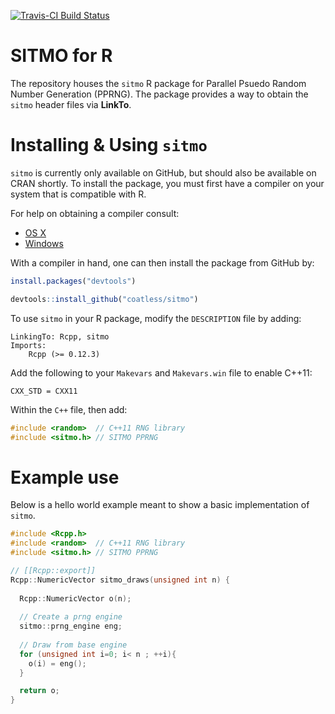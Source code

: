 <!-- README.md is generated from README.Rmd. Please edit that file -->
[![Travis-CI Build Status](https://travis-ci.org/coatless/sitmo.svg?branch=master)](https://travis-ci.org/coatless/sitmo)

SITMO for R
===========

The repository houses the `sitmo` R package for Parallel Psuedo Random Number Generation (PPRNG). The package provides a way to obtain the `sitmo` header files via **LinkTo**.

Installing & Using `sitmo`
==========================

`sitmo` is currently only available on GitHub, but should also be available on CRAN shortly. To install the package, you must first have a compiler on your system that is compatible with R.

For help on obtaining a compiler consult:

-   [OS X](http://thecoatlessprofessor.com/programming/r-compiler-tools-for-rcpp-on-os-x/)
-   [Windows](https://cran.r-project.org/bin/windows/Rtools/)

With a compiler in hand, one can then install the package from GitHub by:

``` r
install.packages("devtools")

devtools::install_github("coatless/sitmo")
```

To use `sitmo` in your R package, modify the `DESCRIPTION` file by adding:

    LinkingTo: Rcpp, sitmo
    Imports:
        Rcpp (>= 0.12.3)

Add the following to your `Makevars` and `Makevars.win` file to enable C++11:

    CXX_STD = CXX11

Within the `C++` file, then add:

``` cpp
#include <random>  // C++11 RNG library
#include <sitmo.h> // SITMO PPRNG
```

Example use
===========

Below is a hello world example meant to show a basic implementation of `sitmo`.

``` cpp
#include <Rcpp.h>
#include <random>  // C++11 RNG library
#include <sitmo.h> // SITMO PPRNG

// [[Rcpp::export]]
Rcpp::NumericVector sitmo_draws(unsigned int n) {
  
  Rcpp::NumericVector o(n);
  
  // Create a prng engine
  sitmo::prng_engine eng;
  
  // Draw from base engine
  for (unsigned int i=0; i< n ; ++i){
    o(i) = eng();  
  }

  return o;
}
```
